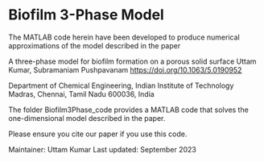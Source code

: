 # Biofilm 3-Phase Model	

The MATLAB code herein have been developed to produce numerical approximations of the model described in the paper

A three-phase model for biofilm formation on a porous solid surface
Uttam Kumar, Subramaniam Pushpavanam
https://doi.org/10.1063/5.0190952

Department of Chemical Engineering, Indian Institute of Technology Madras, Chennai, Tamil Nadu 600036, India


The folder Biofilm3Phase_code provides a MATLAB code that solves the one-dimensional model described in the paper. 

Please ensure you cite our paper if you use this code.

Maintainer: Uttam Kumar
Last updated: September 2023
